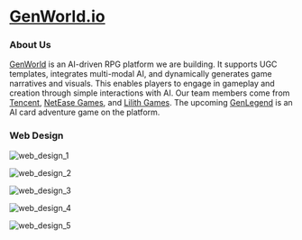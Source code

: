 # [GenWorld.io][1]

### About Us

[GenWorld][1] is an AI-driven RPG platform we are building. 
It supports UGC templates, integrates multi-modal AI, and dynamically generates game narratives and visuals. 
This enables players to engage in gameplay and creation through simple interactions with AI. 
Our team members come from [Tencent][2], [NetEase Games][3], and [Lilith Games][4]. 
The upcoming [GenLegend][5] is an AI card adventure game on the platform.

### Web Design

![web_design_1](https://github.com/CrazyDiamondGarage/genworld-website/assets/4829591/4885aec5-ba98-4509-87fa-be5135036afc)

![web_design_2](https://github.com/CrazyDiamondGarage/genworld-website/assets/4829591/7f944f52-acfa-4df9-b599-ac0d5746843d)

![web_design_3](https://github.com/CrazyDiamondGarage/genworld-website/assets/4829591/18bb43e4-29c7-4b69-9bb7-3e03cc4c6cd1)

![web_design_4](https://github.com/CrazyDiamondGarage/genworld-website/assets/4829591/a970057d-e68f-499c-ae8f-63f0485ad8b6)

![web_design_5](https://github.com/CrazyDiamondGarage/genworld-website/assets/4829591/6e60a4e8-2eb1-4f59-853e-a10b7397fc38)


[1]: https://genworld.io/
[2]: https://www.tencent.com/
[3]: https://www.neteasegames.com/
[4]: https://www.lilith.com/
[5]: https://legend.genworld.io/
